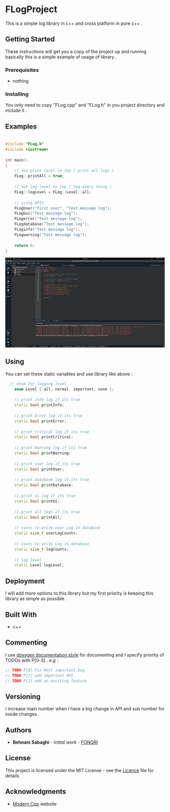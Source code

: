 # FLogProject
This is a simple log library in c++ and cross platform in pure c++ .

## Getting Started

These instructions will get you a copy of the project up and running basically this is a simple example of usage of library .

### Prerequisites

* nothing

### Installing

You only need to copy "FLog.cpp" and "FLog.h" in you project directory and include it .

## Examples 
```c++

#include "FLog.h"
#include <iostream>
  
int main()
{
	// set print level to top ( print all logs )
	FLog::printAll = true;
  
	// set log level to top ( log every thing )
	FLog::logLevel = FLog::Level::all;

	// using APIs
	FLogUser("first user", "Test message log");
	FLogGui("Test message log");
	FLogerror("Test message log");
	FLogdatabase("Test message log");
	FLoginfo("Test message log");
	FLogwarning("Test message log");

	return 0;
}

```

![Screenshot](https://github.com/FONQRI/FLogProject/blob/master/img/Usage.png "Screenshot of usage log")


## Using
You can set these static variables and use library like above :
>
```c++
  // enum for logging level
	enum Level { all, normal, important, none };

	// print info log if its true
	static bool printInfo;

	// print Error log if its true
	static bool printError;

	// print Critical log if its true
	static bool printCritical;

	// print Warning log if its true
	static bool printWarning;

	// print user log if its true
	static bool printUser;

	// print database log if its true
	static bool printDatabase;

	// print ui log if its true
	static bool printUi;

	// print all logs if its true
	static bool printAll;

	// couts to write user Log in database
	static size_t userLogCounts;

	// couts to write Log in database
	static size_t logCounts;

	// log level
	static Level logLevel;
```
## Deployment

I will add more options to this library but my first priority is keeping this library as simple as possible .

## Built With

* c++

## Commenting

I use [doxygen documentation style](http://doxygen.nl/manual.html) for documenting and I specify priority of TODOs with P[0-3] . e.g :

```c++
// TODO P[0] Fix Most important bug 
// TODO P[1] add important API
// TODO P[2] add an exciting feature 
```

## Versioning

I increase main number when I have a big change in API and sub number for inside changes . 

## Authors

* **Behnam Sabaghi** - *Initial work* - [FONQRI](https://github.com/FONQRI)


## License

This project is licensed under the MIT License - see the [Licence](LICENSE) file for details

## Acknowledgments

* [Modern Cpp](http://moderncpp.ir/) website 

